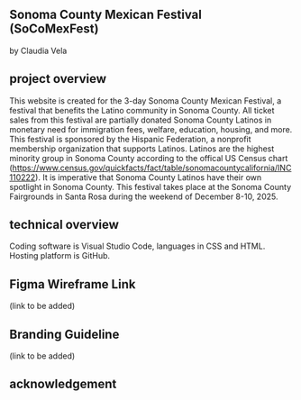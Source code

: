## Sonoma County Mexican Festival (SoCoMexFest)

by Claudia Vela
 
 ## project overview
This website is created for the 3-day Sonoma County Mexican Festival, a festival that benefits the Latino community in Sonoma County. All ticket sales from this festival are partially donated Sonoma County Latinos in monetary need for immigration fees, welfare, education, housing, and more. This festival is sponsored by the Hispanic Federation, a nonprofit membership organization that supports Latinos. Latinos are the highest minority group in Sonoma County according to the offical US Census chart (https://www.census.gov/quickfacts/fact/table/sonomacountycalifornia/INC110222). It is imperative that Sonoma County Latinos have their own spotlight in Sonoma County. This festival takes place at the Sonoma County Fairgrounds in Santa Rosa during the weekend of December 8-10, 2025. 

 ## technical overview


Coding software is Visual Studio Code, languages in CSS and HTML. Hosting platform is GitHub.


 ## Figma Wireframe Link

(link to be added) 

## Branding Guideline

(link to be added)

## acknowledgement



